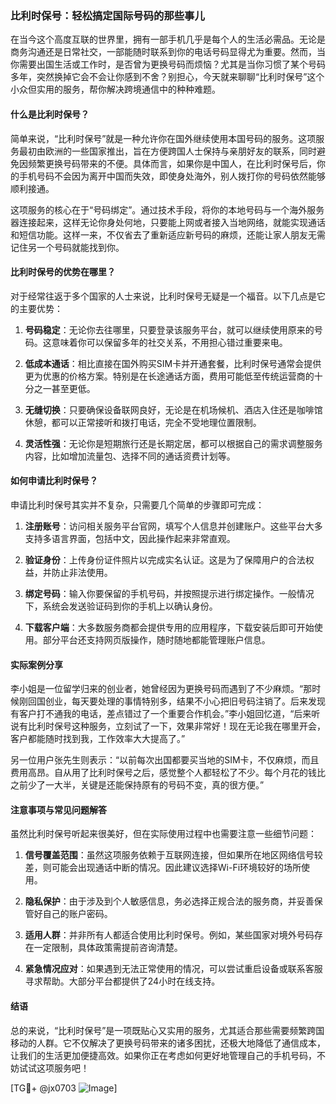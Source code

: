 ### 比利时保号：轻松搞定国际号码的那些事儿

在当今这个高度互联的世界里，拥有一部手机几乎是每个人的生活必需品。无论是商务沟通还是日常社交，一部能随时联系到你的电话号码显得尤为重要。然而，当你需要出国生活或工作时，是否曾为更换号码而烦恼？尤其是当你习惯了某个号码多年，突然换掉它会不会让你感到不舍？别担心，今天就来聊聊“比利时保号”这个小众但实用的服务，帮你解决跨境通信中的种种难题。

#### 什么是比利时保号？

简单来说，“比利时保号”就是一种允许你在国外继续使用本国号码的服务。这项服务最初由欧洲的一些国家推出，旨在方便跨国人士保持与亲朋好友的联系，同时避免因频繁更换号码带来的不便。具体而言，如果你是中国人，在比利时保号后，你的手机号码不会因为离开中国而失效，即使身处海外，别人拨打你的号码依然能够顺利接通。

这项服务的核心在于“号码绑定”。通过技术手段，将你的本地号码与一个海外服务器连接起来，这样无论你身处何地，只要能上网或者接入当地网络，就能实现通话和短信功能。这样一来，不仅省去了重新适应新号码的麻烦，还能让家人朋友无需记住另一个号码就能找到你。

#### 比利时保号的优势在哪里？

对于经常往返于多个国家的人士来说，比利时保号无疑是一个福音。以下几点是它的主要优势：

1. **号码稳定**：无论你去往哪里，只要登录该服务平台，就可以继续使用原来的号码。这意味着你可以保留多年的社交关系，不用担心错过重要来电。
   
2. **低成本通话**：相比直接在国外购买SIM卡并开通套餐，比利时保号通常会提供更为优惠的价格方案。特别是在长途通话方面，费用可能低至传统运营商的十分之一甚至更低。
   
3. **无缝切换**：只要确保设备联网良好，无论是在机场候机、酒店入住还是咖啡馆休憩，都可以正常接听和拨打电话，完全不受地理位置限制。
   
4. **灵活性强**：无论你是短期旅行还是长期定居，都可以根据自己的需求调整服务内容，比如增加流量包、选择不同的通话资费计划等。

#### 如何申请比利时保号？

申请比利时保号其实并不复杂，只需要几个简单的步骤即可完成：

1. **注册账号**：访问相关服务平台官网，填写个人信息并创建账户。这些平台大多支持多语言界面，包括中文，因此操作起来非常直观。
   
2. **验证身份**：上传身份证件照片以完成实名认证。这是为了保障用户的合法权益，并防止非法使用。
   
3. **绑定号码**：输入你要保留的手机号码，并按照提示进行绑定操作。一般情况下，系统会发送验证码到你的手机上以确认身份。
   
4. **下载客户端**：大多数服务商都会提供专用的应用程序，下载安装后即可开始使用。部分平台还支持网页版操作，随时随地都能管理账户信息。

#### 实际案例分享

李小姐是一位留学归来的创业者，她曾经因为更换号码而遇到了不少麻烦。“那时候刚回国创业，每天要处理的事情特别多，结果不小心把旧号码注销了。后来发现有客户打不通我的电话，差点错过了一个重要合作机会。”李小姐回忆道，“后来听说有比利时保号这种服务，立刻试了一下，效果非常好！现在无论我在哪里开会，客户都能随时找到我，工作效率大大提高了。”

另一位用户张先生则表示：“以前每次出国都要买当地的SIM卡，不仅麻烦，而且费用高昂。自从用了比利时保号之后，感觉整个人都轻松了不少。每个月花的钱比之前少了一大半，关键是还能保持原有的号码不变，真的很方便。”

#### 注意事项与常见问题解答

虽然比利时保号听起来很美好，但在实际使用过程中也需要注意一些细节问题：

1. **信号覆盖范围**：虽然这项服务依赖于互联网连接，但如果所在地区网络信号较差，则可能会出现通话中断的情况。因此建议选择Wi-Fi环境较好的场所使用。
   
2. **隐私保护**：由于涉及到个人敏感信息，务必选择正规合法的服务商，并妥善保管好自己的账户密码。
   
3. **适用人群**：并非所有人都适合使用比利时保号。例如，某些国家对境外号码存在一定限制，具体政策需提前咨询清楚。
   
4. **紧急情况应对**：如果遇到无法正常使用的情况，可以尝试重启设备或联系客服寻求帮助。大部分平台都提供了24小时在线支持。

#### 结语

总的来说，“比利时保号”是一项既贴心又实用的服务，尤其适合那些需要频繁跨国移动的人群。它不仅解决了更换号码带来的诸多困扰，还极大地降低了通信成本，让我们的生活更加便捷高效。如果你正在考虑如何更好地管理自己的手机号码，不妨试试这项服务吧！

[TG💪+ @jx0703 ![Image](https://github.com/user-attachments/assets/dbca1d08-cadb-493c-b0ec-ad6f7a83f270)]
